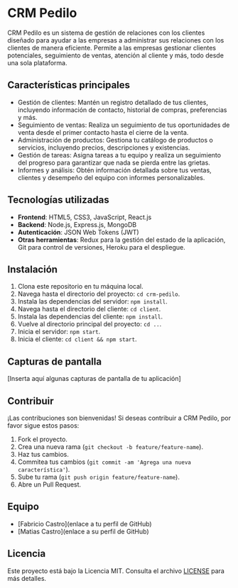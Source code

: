 # CRM Pedilo

CRM Pedilo es un sistema de gestión de relaciones con los clientes diseñado para ayudar a las empresas a administrar sus relaciones con los clientes de manera eficiente. Permite a las empresas gestionar clientes potenciales, seguimiento de ventas, atención al cliente y más, todo desde una sola plataforma.

## Características principales

- Gestión de clientes: Mantén un registro detallado de tus clientes, incluyendo información de contacto, historial de compras, preferencias y más.
- Seguimiento de ventas: Realiza un seguimiento de tus oportunidades de venta desde el primer contacto hasta el cierre de la venta.
- Administración de productos: Gestiona tu catálogo de productos o servicios, incluyendo precios, descripciones y existencias.
- Gestión de tareas: Asigna tareas a tu equipo y realiza un seguimiento del progreso para garantizar que nada se pierda entre las grietas.
- Informes y análisis: Obtén información detallada sobre tus ventas, clientes y desempeño del equipo con informes personalizables.

## Tecnologías utilizadas

- **Frontend**: HTML5, CSS3, JavaScript, React.js
- **Backend**: Node.js, Express.js, MongoDB
- **Autenticación**: JSON Web Tokens (JWT)
- **Otras herramientas**: Redux para la gestión del estado de la aplicación, Git para control de versiones, Heroku para el despliegue.

## Instalación

1. Clona este repositorio en tu máquina local.
2. Navega hasta el directorio del proyecto: `cd crm-pedilo`.
3. Instala las dependencias del servidor: `npm install`.
4. Navega hasta el directorio del cliente: `cd client`.
5. Instala las dependencias del cliente: `npm install`.
6. Vuelve al directorio principal del proyecto: `cd ..`.
7. Inicia el servidor: `npm start`.
8. Inicia el cliente: `cd client && npm start`.

## Capturas de pantalla

[Inserta aquí algunas capturas de pantalla de tu aplicación]

## Contribuir

¡Las contribuciones son bienvenidas! Si deseas contribuir a CRM Pedilo, por favor sigue estos pasos:

1. Fork el proyecto.
2. Crea una nueva rama (`git checkout -b feature/feature-name`).
3. Haz tus cambios.
4. Commitea tus cambios (`git commit -am 'Agrega una nueva característica'`).
5. Sube tu rama (`git push origin feature/feature-name`).
6. Abre un Pull Request.

## Equipo

- [Fabricio Castro](enlace a tu perfil de GitHub)
- [Matias Castro](enlace a su perfil de GitHub)

## Licencia

Este proyecto está bajo la Licencia MIT. Consulta el archivo [LICENSE](LICENSE) para más detalles.
